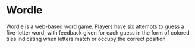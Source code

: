 # Wordle
Wordle is a web-based word game. Players have six attempts to guess a five-letter word, with feedback given for each guess in the form of colored tiles indicating when letters match or occupy the correct position
